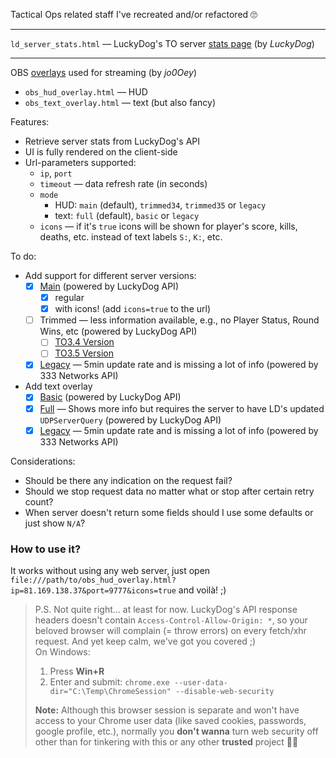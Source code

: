 Tactical Ops related staff I've recreated and/or refactored 🙄

-----
`ld_server_stats.html` — LuckyDog's TO server [stats page](https://serverstatus.tacops.de/index.php) (by _LuckyDog_)

-----
OBS [overlays](https://tactical-ops.eu/tactical-ops-tv-overlay.php) used for streaming (by _jo0Oey_)
- `obs_hud_overlay.html` — HUD
- `obs_text_overlay.html` — text (but also fancy)

Features:
- Retrieve server stats from LuckyDog's API
- UI is fully rendered on the client-side
- Url-parameters supported:
  - `ip`, `port`
  - `timeout` — data refresh rate (in seconds)
  - `mode`
    - HUD: `main` (default), `trimmed34`, `trimmed35` or `legacy`
    - text: `full` (default), `basic` or `legacy`
  - `icons` — if it's `true` icons will be shown for player's score, kills, deaths, etc. instead of text labels `S:`, `K:`, etc.

To do:
- Add support for different server versions:
  - [x] [Main](https://tactical-ops.eu/totv/overlays/ld_hud.php?ip=81.169.138.37&port=9777) (powered by LuckyDog API)
    - [x] regular
    - [x] with icons! (add `icons=true` to the url)
  - [ ] Trimmed — less information available, e.g., no Player Status, Round Wins, etc (powered by LuckyDog API)
    - [ ] [TO3.4 Version](https://tactical-ops.eu/totv/overlays/ld_hud_to340.php)
    - [ ] [TO3.5 Version](https://tactical-ops.eu/totv/overlays/ld_hud_to3t0.php)
  - [x] [Legacy](https://tactical-ops.eu/totv/overlays/333n_hud.php?ip=81.169.138.37&port=9777) — 5min update rate and is missing a lot of info (powered by 333 Networks API)
- Add text overlay
  - [x] [Basic](https://tactical-ops.eu/totv/overlays/text/ld_text.php?ip=81.169.138.37&port=9777) (powered by LuckyDog API)
  - [x] [Full](https://tactical-ops.eu/totv/overlays/text/ld_text_full.php?ip=81.169.138.37&port=9777) — Shows more info but requires the server to have LD's updated `UDPServerQuery` (powered by LuckyDog API)
  - [x] [Legacy](https://tactical-ops.eu/totv/overlays/text/333n_text.php?ip=81.169.138.37&port=9777) — 5min update rate and is missing a lot of info (powered by 333 Networks API)

Considerations:
- Should be there any indication on the request fail?
- Should we stop request data no matter what or stop after certain retry count?
- When server doesn't return some fields should I use some defaults or just show `N/A`?



### How to use it?

It works without using any web server, just open `file:///path/to/obs_hud_overlay.html?ip=81.169.138.37&port=9777&icons=true` and voilà! ;)

> P.S. Not quite right... at least for now. LuckyDog's API response headers doesn't contain `Access-Control-Allow-Origin: *`, so your beloved browser will complain (= throw errors) on every fetch/xhr request. And yet keep calm, we've got you covered ;)  
> On Windows:
> 1) Press **Win+R**
> 2) Enter and submit: `chrome.exe --user-data-dir="C:\Temp\ChromeSession" --disable-web-security`
>
>   **Note:** Although this browser session is separate and won't have access to your Chrome user data (like saved cookies, passwords, google profile, etc.), normally you **don't wanna** turn web security off other than for tinkering with this or any other **trusted** project ☝🏻